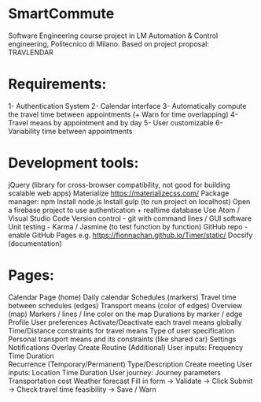# SmartCommute
Software Engineering course project in LM Automation &amp; Control engineering, Politecnico di Milano. Based on project proposal: TRAVLENDAR

# Requirements:
1- Authentication System
2- Calendar interface
3- Automatically compute the travel time between appointments
(+ Warn for time overlapping)
4- Travel means by appointment and by day
5- User customizable
6- Variability time between appointments

# Development tools:
jQuery (library for cross-browser compatibility, not good for building scalable web apps)
Materialize https://materializecss.com/
Package manager: npm
Install node.js
Install gulp (to run project on localhost)
Open a firebase project to use authentication + realtime database
Use Atom / Visual Studio Code
Version control - git with command lines / GUI software
Unit testing - Karma / Jasmine (to test function by function)
GitHub repo - enable GitHub Pages e.g. https://fionnachan.github.io/Timer/static/
Docsify (documentation)

# Pages: 
Calendar Page (home)
    Daily calendar
        Schedules (markers)
Travel time between schedules (edges)
Transport means (color of edges)
Overview (map)
    Markers / lines / line color on the map
    Durations by marker / edge
Profile
    User preferences
        Activate/Deactivate each travel means globally
        Time/Distance constraints for travel means
        Type of user specification
        Personal transport means and its constraints (like shared car)
    Settings
        Notifications
        Overlay
Create Routine (Additional)
    User inputs:
        Frequency
        Time
        Duration  
        Recurrence (Temporary/Permanent)
        Type/Description
Create meeting
    User inputs:
        Location
        Time
        Duration
    User journey:
        Journey parameters
            Transportation cost
            Weather forecast
        Fill in form → Validate → Click Submit → Check travel time feasibility → Save / Warn

